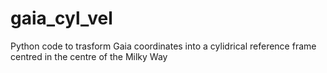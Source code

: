 # gaia_cyl_vel
Python code to trasform Gaia coordinates into a cylidrical reference frame centred in the centre of the Milky Way
